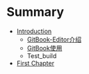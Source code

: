 # Summary

* [Introduction](README.md)
  * [GitBook-Editor介绍](gitbook-editor.md)
  * [GitBook使用](gitbookshi-yong.md)
  * Test\_build
* [First Chapter](chapter1.md)

